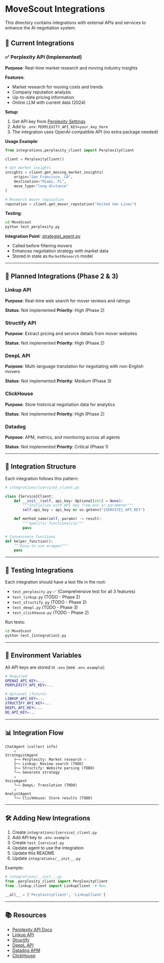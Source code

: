 # MoveScout Integrations

This directory contains integrations with external APIs and services to enhance the AI negotiation system.

## 🔌 Current Integrations

### ✅ Perplexity API (Implemented)
**Purpose**: Real-time market research and moving industry insights

**Features**:
- Market research for moving costs and trends
- Company reputation analysis
- Up-to-date pricing information
- Online LLM with current data (2024)

**Setup**:
1. Get API key from [Perplexity Settings](https://www.perplexity.ai/settings/api)
2. Add to `.env`: `PERPLEXITY_API_KEY=your_key_here`
3. The integration uses OpenAI-compatible API (no extra package needed)

**Usage Example**:
```python
from integrations.perplexity_client import PerplexityClient

client = PerplexityClient()

# Get market insights
insights = client.get_moving_market_insights(
    origin="San Francisco, CA",
    destination="Miami, FL",
    move_type="long-distance"
)

# Research mover reputation
reputation = client.get_mover_reputation("United Van Lines")
```

**Testing**:
```bash
cd MoveScout
python test_perplexity.py
```

**Integration Point**: [strategist_agent.py](../agents/strategist_agent.py:40)
- Called before filtering movers
- Enhances negotiation strategy with market data
- Stored in state as `MarketResearch` model

---

## 🚧 Planned Integrations (Phase 2 & 3)

### Linkup API
**Purpose**: Real-time web search for mover reviews and ratings

**Status**: Not implemented
**Priority**: High (Phase 2)

### Structify API
**Purpose**: Extract pricing and service details from mover websites

**Status**: Not implemented
**Priority**: High (Phase 2)

### DeepL API
**Purpose**: Multi-language translation for negotiating with non-English movers

**Status**: Not implemented
**Priority**: Medium (Phase 3)

### ClickHouse
**Purpose**: Store historical negotiation data for analytics

**Status**: Not implemented
**Priority**: High (Phase 2)

### Datadog
**Purpose**: APM, metrics, and monitoring across all agents

**Status**: Not implemented
**Priority**: Critical (Phase 1)

---

## 📁 Integration Structure

Each integration follows this pattern:

```python
# integrations/{service}_client.py

class {Service}Client:
    def __init__(self, api_key: Optional[str] = None):
        """Initialize with API key from env or parameter"""
        self.api_key = api_key or os.getenv("{SERVICE}_API_KEY")

    def method_name(self, params) -> result:
        """Specific functionality"""
        pass

# Convenience functions
def helper_function():
    """Easy-to-use wrapper"""
    pass
```

---

## 🧪 Testing Integrations

Each integration should have a test file in the root:
- `test_perplexity.py` ✅ (Comprehensive test for all 3 features)
- `test_linkup.py` (TODO - Phase 2)
- `test_structify.py` (TODO - Phase 2)
- `test_deepl.py` (TODO - Phase 3)
- `test_clickhouse.py` (TODO - Phase 2)

Run tests:
```bash
cd MoveScout
python test_{integration}.py
```

---

## 🔐 Environment Variables

All API keys are stored in `.env` (see `.env.example`):

```bash
# Required
OPENAI_API_KEY=...
PERPLEXITY_API_KEY=...

# Optional (future)
LINKUP_API_KEY=...
STRUCTIFY_API_KEY=...
DEEPL_API_KEY=...
DD_API_KEY=...
```

---

## 📊 Integration Flow

```
ChatAgent (collect info)
    ↓
StrategistAgent
    ├─→ Perplexity: Market research ✅
    ├─→ Linkup: Review search (TODO)
    ├─→ Structify: Website parsing (TODO)
    └─→ Generate strategy
    ↓
VoiceAgent
    └─→ DeepL: Translation (TODO)
    ↓
AnalystAgent
    └─→ ClickHouse: Store results (TODO)
```

---

## 🛠️ Adding New Integrations

1. Create `integrations/{service}_client.py`
2. Add API key to `.env.example`
3. Create `test_{service}.py`
4. Update agent to use the integration
5. Update this README
6. Update `integrations/__init__.py`

Example:
```python
# integrations/__init__.py
from .perplexity_client import PerplexityClient
from .linkup_client import LinkupClient  # New

__all__ = ['PerplexityClient', 'LinkupClient']
```

---

## 📚 Resources

- [Perplexity API Docs](https://docs.perplexity.ai/)
- [Linkup API](https://linkup.so/)
- [Structify](https://structify.ai/)
- [DeepL API](https://www.deepl.com/pro-api)
- [Datadog APM](https://docs.datadoghq.com/tracing/)
- [ClickHouse](https://clickhouse.com/docs)

